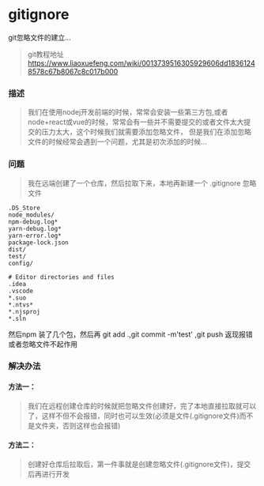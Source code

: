 # gitignore
git忽略文件的建立...
> git教程地址 https://www.liaoxuefeng.com/wiki/0013739516305929606dd18361248578c67b8067c8c017b000
### 描述
> 我们在使用nodej开发前端的时候，常常会安装一些第三方包,或者node+react或vue的时候，常常会有一些并不需要提交的或者文件太大提交的压力太大，这个时候我们就需要添加忽略文件，
但是我们在添加忽略文件的时候经常会遇到一个问题，尤其是初次添加的时候...
### 问题
> 我在远端创建了一个仓库，然后拉取下来，本地再新建一个 .gitignore 忽略文件
```
.DS_Store
node_modules/
npm-debug.log*
yarn-debug.log*
yarn-error.log*
package-lock.json
dist/
test/
config/

# Editor directories and files
.idea
.vscode
*.suo
*.ntvs*
*.njsproj
*.sln

```
然后npm 装了几个包，然后再 git add .,git commit -m'test' ,git push 返现报错或者忽略文件不起作用

### 解决办法
#### 方法一：
> 我们在远程创建仓库的时候就把忽略文件创建好，完了本地直接拉取就可以了，这样不但不会报错，同时也可以生效(必须是文件(.gitignore文件)而不是文件夹，否则这样也会报错)
#### 方法二：
> 创建好仓库后拉取后，第一件事就是创建忽略文件(.gitignore文件)，提交后再进行开发
